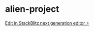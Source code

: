 # alien-project

[Edit in StackBlitz next generation editor ⚡️](https://stackblitz.com/~/github.com/enwkurs/alien-project)